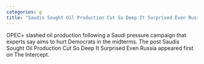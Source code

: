 ```yaml
---
categories: g
title: "Saudis Sought Oil Production Cut So Deep It Surprised Even Russia"
---
```

OPEC+ slashed oil production following a Saudi pressure campaign that experts say aims to hurt Democrats in the midterms.
The post Saudis Sought Oil Production Cut So Deep It Surprised Even Russia appeared first on The Intercept.
